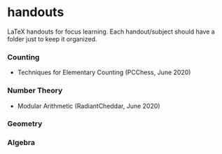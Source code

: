 # handouts
LaTeX handouts for focus learning.
Each handout/subject should have a folder just to keep it organized.  

### Counting

- Techniques for Elementary Counting (PCChess, June 2020)

### Number Theory

- Modular Arithmetic (RadiantCheddar, June 2020)

### Geometry

### Algebra
